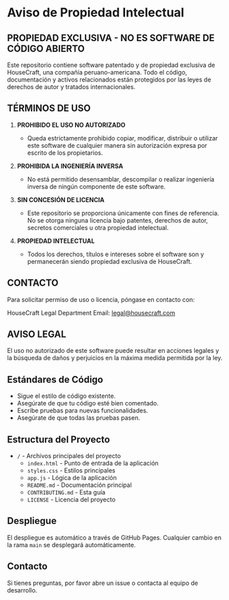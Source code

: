 # Aviso de Propiedad Intelectual

## PROPIEDAD EXCLUSIVA - NO ES SOFTWARE DE CÓDIGO ABIERTO

Este repositorio contiene software patentado y de propiedad exclusiva de HouseCraft, una compañía peruano-americana. Todo el código, documentación y activos relacionados están protegidos por las leyes de derechos de autor y tratados internacionales.

## TÉRMINOS DE USO

1. **PROHIBIDO EL USO NO AUTORIZADO**
   - Queda estrictamente prohibido copiar, modificar, distribuir o utilizar este software de cualquier manera sin autorización expresa por escrito de los propietarios.

2. **PROHIBIDA LA INGENIERÍA INVERSA**
   - No está permitido desensamblar, descompilar o realizar ingeniería inversa de ningún componente de este software.

3. **SIN CONCESIÓN DE LICENCIA**
   - Este repositorio se proporciona únicamente con fines de referencia. No se otorga ninguna licencia bajo patentes, derechos de autor, secretos comerciales u otra propiedad intelectual.

4. **PROPIEDAD INTELECTUAL**
   - Todos los derechos, títulos e intereses sobre el software son y permanecerán siendo propiedad exclusiva de HouseCraft.

## CONTACTO

Para solicitar permiso de uso o licencia, póngase en contacto con:

HouseCraft Legal Department
Email: legal@housecraft.com

## AVISO LEGAL

El uso no autorizado de este software puede resultar en acciones legales y la búsqueda de daños y perjuicios en la máxima medida permitida por la ley.

## Estándares de Código

- Sigue el estilo de código existente.
- Asegúrate de que tu código esté bien comentado.
- Escribe pruebas para nuevas funcionalidades.
- Asegúrate de que todas las pruebas pasen.

## Estructura del Proyecto

- `/` - Archivos principales del proyecto
  - `index.html` - Punto de entrada de la aplicación
  - `styles.css` - Estilos principales
  - `app.js` - Lógica de la aplicación
  - `README.md` - Documentación principal
  - `CONTRIBUTING.md` - Esta guía
  - `LICENSE` - Licencia del proyecto

## Despliegue

El despliegue es automático a través de GitHub Pages. Cualquier cambio en la rama `main` se desplegará automáticamente.

## Contacto

Si tienes preguntas, por favor abre un issue o contacta al equipo de desarrollo.
